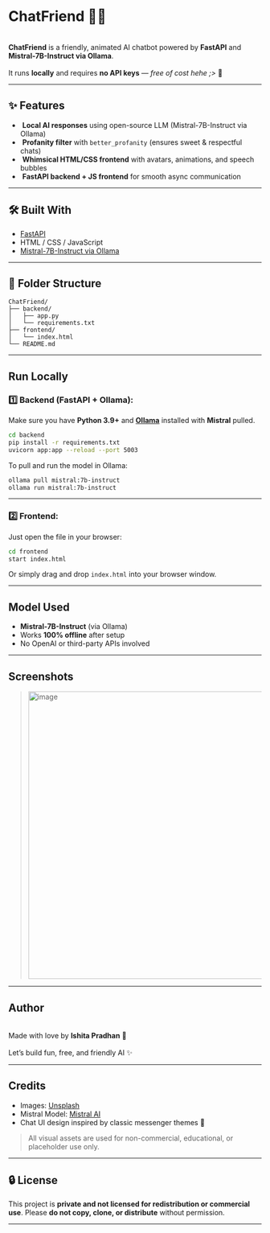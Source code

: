 # ChatFriend 🧸💬

<br> **ChatFriend** is a friendly, animated AI chatbot powered by **FastAPI** and **Mistral-7B-Instruct via Ollama**. </br>
<br> It runs **locally** and requires **no API keys** — *free of cost hehe ;>* 🎉 </br>

---

## ✨ Features

*  **Local AI responses** using open-source LLM (Mistral-7B-Instruct via Ollama)
*  **Profanity filter** with `better_profanity` (ensures sweet & respectful chats)
*  **Whimsical HTML/CSS frontend** with avatars, animations, and speech bubbles
*  **FastAPI backend + JS frontend** for smooth async communication

---

## 🛠 Built With

* [FastAPI](https://fastapi.tiangolo.com/)
* HTML / CSS / JavaScript
* [Mistral-7B-Instruct via Ollama](https://ollama.com/)

---

## 📁 Folder Structure

```
ChatFriend/
├── backend/
│   ├── app.py
│   └── requirements.txt
├── frontend/
│   └── index.html
└── README.md
```

---

## Run Locally

### 1️⃣ Backend (FastAPI + Ollama):

Make sure you have **Python 3.9+** and **[Ollama](https://ollama.com/)** installed with **Mistral** pulled.

```bash
cd backend
pip install -r requirements.txt
uvicorn app:app --reload --port 5003
```

To pull and run the model in Ollama:

```bash
ollama pull mistral:7b-instruct
ollama run mistral:7b-instruct
```

---

### 2️⃣ Frontend:

Just open the file in your browser:

```bash
cd frontend
start index.html
```

Or simply drag and drop `index.html` into your browser window.

---

## Model Used

* **Mistral-7B-Instruct** (via Ollama)
* Works **100% offline** after setup
* No OpenAI or third-party APIs involved

---

## Screenshots

> <img width="540" height="572" alt="image" src="https://github.com/user-attachments/assets/231fc52f-4cab-44ca-ab01-23e296e8b7d6" />


---

## Author 

<br> Made with love by **Ishita Pradhan** 🩷 </br>
<br> Let’s build fun, free, and friendly AI ✨ </br>

---

## Credits

* Images: [Unsplash ](https://unsplash.com/)
* Mistral Model: [Mistral AI](https://mistral.ai/)
* Chat UI design inspired by classic messenger themes 💌

> All visual assets are used for non-commercial, educational, or placeholder use only.

---

## 🔒 License

This project is **private and not licensed for redistribution or commercial use**.
Please **do not copy, clone, or distribute** without permission.

---

